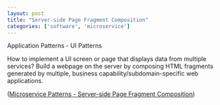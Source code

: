 ```yaml
---
layout: post
title: "Server-side Page Fragment Composition"
categories: ['software', 'microservice']
---
```


Application Patterns - UI Patterns

How to implement a UI screen or page that displays data from multiple services?
Build a webpage on the server by composing HTML fragments generated by multiple,
business capability/subdomain-specific web applications.

([Microservice Patterns - Server-side Page Fragment Composition](http://microservices.io/patterns/ui/server-side-page-fragment-composition.html))
